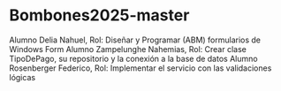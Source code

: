 # Bombones2025-master
Alumno Delia Nahuel, Rol: Diseñar y Programar (ABM) formularios de Windows Form
Alumno Zampelunghe Nahemias, Rol: Crear clase TipoDePago, su repositorio y la conexión a la base de datos
Alumno Rosenberger Federico, Rol: Implementar el servicio con las validaciones lógicas
